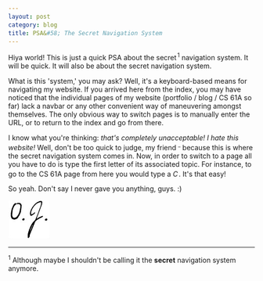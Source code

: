 ```yaml
---
layout: post
category: blog
title: PSA&#58; The Secret Navigation System
---
```


Hiya world! This is just a quick PSA about the secret<sup><sub><sup><sub> </sub></sup></sub>1</sup> navigation system. It will be quick. It will also be about the secret navigation system.

What is this 'system,' you may ask? Well, it's a keyboard-based means for navigating my website. If you arrived here from the index, you may have noticed that the individual pages of my website (portfolio / blog / CS 61A so far) lack a navbar or any other convenient way of maneuvering amongst themselves. The only obvious way to switch pages is to manually enter the URL, or to return to the index and go from there.

I know what you're thinking: _that's completely unacceptable! I hate this website!_ Well, don't be too quick to judge, my friend <sup><sub>&ndash;</sub></sup> because this is where the secret navigation system comes in. Now, in order to switch to a page all you have to do is type the first letter of its associated topic. For instance, to go to the CS 61A page from here you would type a _C_<sup><sub><sup><sub><sup> </sup></sub></sup></sub></sup>. It's that easy!

So yeah. Don't say I never gave you anything, guys. :)

![&nbsp;* this should be a signature *&nbsp;](/images/signature-small.jpg "Not my legal signature")

___
<sup>1</sup> Although maybe I shouldn't be calling it the **secret** navigation system anymore.
